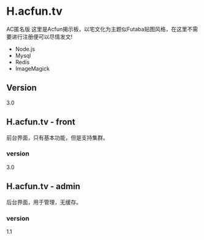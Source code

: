 H.acfun.tv
=========

AC匿名版
这里是Acfun揭示板，以宅文化为主题似Futaba贴图风格，在这里不需要进行注册便可以尽情发文!

  - Node.js
  - Mysql
  - Redis
  - ImageMagick

Version
----

3.0

H.acfun.tv - front
-----------

前台界面，只有基本功能，但是支持集群。

### version

3.0



H.acfun.tv - admin
--------------

后台界面，用于管理，无缓存。

### version

1.1